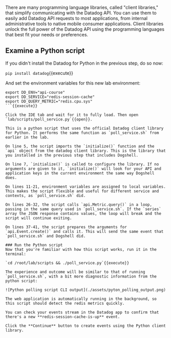 There are many programming language libraries, called "client libraries," that simplify communicating with the Datadog API. You can use them to easily add Datadog API requests to most applications, from internal administrative tools to native mobile consumer applications. Client libraries unlock the full power of the Datadog API using the programming languages that best fit your needs or preferences.

## Examine a Python script
If you didn't install the Datadog for Python in the previous step, do so now:

`pip install datadog`{{execute}}

And set the environment variables for this new lab environment:
```
export DD_ENV="api-course"
export DD_SERVICE="redis-session-cache"
export DD_QUERY_METRIC="redis.cpu.sys"
```{{execute}}

Click the IDE tab and wait for it to fully load. Then open `lab/scripts/poll_service.py`{{open}}.

This is a python script that uses the official Datadog client library for Python. It performs the same function as `poll_service.sh` from earlier in the lab. 

On line 5, the script imports the `initialize()` function and the `api` object from the datadog client library. This is the library that you installed in the previous step that includes Dogshell.

On line 7, `initialize()` is called to configure the library. If no arguments are given to it, `initialize()` will look for your API and application keys in the current environment the same way Dogshell does.

On lines 11-21, environment variables are assigned to local variables. This makes the script flexible and useful for different service and contexts, as `poll_service.sh` did.

On lines 26-32, the script calls `api.Metric.query()` in a loop, passing in the same query used in `poll_service.sh`. If the `series` array the JSON response contains values, the loop will break and the script will continue exiting.

On lines 37-41, the script prepares the arguments for `api.Event.create()` and calls it. This will send the same event that `poll_service.sh` and Dogshell did. 

### Run the Python script
Now that you're familiar with how this script works, run it in the terminal:

`cd /root/lab/scripts && ./poll_service.py`{{execute}}

The experience and outcome will be similar to that of running `poll_service.sh`, with a bit more diagnostic information from the python script: 

![Python polling script CLI output](./assets/pyton_polling_output.png)

The web application is automatically running in the background, so this script should detect the redis metrics quickly.

You can check your events stream in the Datadog app to confirm that there's a new **redis-session-cache-is-up** event.

Click the **Continue** button to create events using the Python client library.
